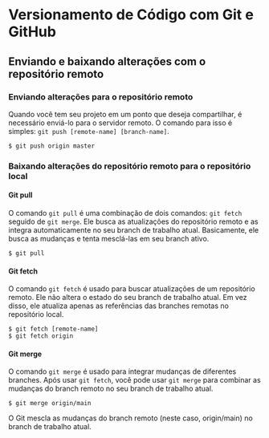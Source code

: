 <h1>
    <span> Versionamento de Código com Git e GitHub</span>
</h1>

## Enviando e baixando alterações com o repositório remoto
### Enviando alterações para o repositório remoto
Quando você tem seu projeto em um ponto que deseja compartilhar, é necessário enviá-lo para o servidor remoto. O comando para isso é simples: `git push [remote-name] [branch-name]`.
```
$ git push origin master
```

### Baixando alterações do repositório remoto para o repositório local
#### Git pull
O comando `git pull` é uma combinação de dois comandos: `git fetch` seguido de `git merge`. Ele busca as atualizações do repositório remoto e as integra automaticamente no seu branch de trabalho atual. Basicamente, ele busca as mudanças e tenta mesclá-las em seu branch ativo.
```
$ git pull
```
#### Git fetch
O comando `git fetch` é usado para buscar atualizações de um repositório remoto. Ele não altera o estado do seu branch de trabalho atual. Em vez disso, ele atualiza apenas as referências das branches remotas no repositório local.
```
$ git fetch [remote-name]
$ git fetch origin
```
#### Git merge
O comando `git merge` é usado para integrar mudanças de diferentes branches. Após usar `git fetch`, você pode usar `git merge` para combinar as mudanças do branch remoto no seu branch de trabalho atual.
```
$ git merge origin/main
```
O Git mescla as mudanças do branch remoto (neste caso, origin/main) no branch de trabalho atual.